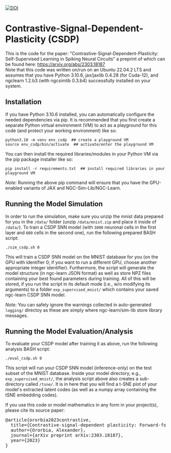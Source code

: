[![DOI](https://zenodo.org/badge/798347724.svg)](https://zenodo.org/doi/10.5281/zenodo.11165561)

# Contrastive-Signal-Dependent-Plasticity (CSDP)

This is the code for the paper:
"Contrastive-Signal-Dependent-Plasticity: Self-Supervised Learning in Spiking Neural Circuits"
a preprint of which can be found here:
https://arxiv.org/abs/2303.18187 <br>
Note that this code was written on/run on an Ubuntu 22.04.2 LTS and 
assumes that you have Python 3.10.6, jax/jaxlib 0.4.28 (for Cuda-12), and 
ngclearn 1.2.b3 (with ngcsimlib 0.3.b4) successfully installed on your system.

## Installation

If you have Python 3.10.6 installed, you can automatically configure the needed dependencies 
via pip. It is recommended that you first create a separate Python virtual environment (VM) to 
act as a playground for this code (and protect your working environment) like so:

```consolve
python3.10 -m venv env_csdp  ## create a playground VM
source env_csdp/bin/activate  ## activate/enter the playground VM
```

You can then install the required libraries/modules in your Python VM via the pip package installer like so:

```console
pip install -r requirements.txt  ## install required libraries in your playground VM
```

<i>Note:</i> Running the above pip command will ensure that you have the GPU-enabled variants of 
JAX and NGC-Sim-Lib/NGC-Learn.

## Running the Model Simulation 

In order to run the simulation, make sure you unzip the mnist data prepared for you in 
the `/data/` folder (unzip `/data/mnist.zip` and place it inside of `/data/`).
To train a CSDP SNN model (with `3000` neuronal cells in the first layer and `600` cells 
in the second one), run the following prepared BASH script:
```console
./sim_csdp.sh 0
```

This will train a CSDP SNN model on the MNIST database for you (on the GPU with identifier 0; 
if you want to run a different GPU, choose another appropriate integer identifier).
Furthermore, the script will generate the model structure (in ngc-learn JSON format) as well as
store NPZ files containing your best found parameters during training. All of this
will be stored, if you run the script in its default mode (i.e., w/o modifying
its arguments) to a folder `exp_supervised_mnist/` which contains your saved
ngc-learn CSDP SNN model.

<i>Note:</i> You can safely ignore the warnings collected in auto-generated `logging/` directoy as these 
are simply where ngc-learn/sim-lib store library messages.

## Running the Model Evaluation/Analysis

To evaluate your CSDP model after training it as above, run the following analysis BASH script:
```console
./eval_csdp.sh 0
```

This script will run your CSDP SNN model (inference-only) on the test subset of the MNIST database. 
Inside your model directory, e.g., `exp_supervised_mnist/`, the analysis script above also creates a 
sub-directory called `/tsne/`. It is in here that you will find a t-SNE plot of your model's 
extracted latent codes (as well as a numpy array containing the tSNE embedding codes).


If you use this code or model mathematics in any form in your project(s), please cite its source
paper:
<pre>
@article{ororbia2023contrastive,
  title={Contrastive-signal-dependent plasticity: Forward-forward learning of spiking neural systems},
  author={Ororbia, Alexander},
  journal={arXiv preprint arXiv:2303.18187},
  year={2023}
}
</pre>
